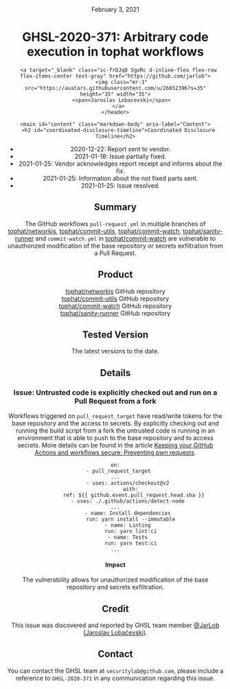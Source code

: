 <header class="post-header d-block mb-6">
      <div class="date text-mono f5 my-3">February 3, 2021</div>
      <h1 class="my-2 h00-mktg lh-condensed">GHSL-2020-371: Arbitrary code execution in tophat workflows</h1>

      
      
      
      
      

      

      <a target="_blank" class="sc-frDJqD SgxRc d-inline-flex flex-row flex-items-center text-gray" href="https://github.com/jarlob">
        <img class="mr-3" src="https://avatars.githubusercontent.com/u/26652396?s=35" height="35" width="35">
        <span>Jaroslav Lobacevski</span>
      </a>
    </header>

    <main id="content" class="markdown-body" aria-label="Content">
      <h2 id="coordinated-disclosure-timeline">Coordinated Disclosure Timeline</h2>

<ul>
  <li>2020-12-22: Report sent to vendor.</li>
  <li>2021-01-18: Issue partially fixed.</li>
  <li>2021-01-25: Vendor acknowledges report receipt and informs about the fix.</li>
  <li>2021-01-25: Information about the not fixed parts sent.</li>
  <li>2021-01-25: Issue resolved.</li>
</ul>

<h2 id="summary">Summary</h2>

<p>The GitHub workflows <code class="language-plaintext highlighter-rouge">pull-request.yml</code> in multiple branches of <a href="https://github.com/tophat/networkjs">tophat/networkjs</a>, <a href="https://github.com/tophat/commit-utils">tophat/commit-utils</a>, <a href="https://github.com/tophat/commit-watch">tophat/commit-watch</a>, <a href="https://github.com/tophat/sanity-runner">tophat/sanity-runner</a> and <code class="language-plaintext highlighter-rouge">commit-watch.yml</code> in <a href="https://github.com/tophat/commit-watch">tophat/commit-watch</a> are vulnerable to unauthorized modification of the base repository or secrets exfiltration from a Pull Request.</p>

<h2 id="product">Product</h2>

<p><a href="https://github.com/tophat/networkjs">tophat/networkjs</a> GitHub repository<br />
<a href="https://github.com/tophat/commit-utils">tophat/commit-utils</a> GitHub repository<br />
<a href="https://github.com/tophat/commit-watch">tophat/commit-watch</a> GitHub repository<br />
<a href="https://github.com/tophat/sanity-runner">tophat/sanity-runner</a> GitHub repository</p>

<h2 id="tested-version">Tested Version</h2>

<p>The latest versions to the date.</p>

<h2 id="details">Details</h2>

<h3 id="issue-untrusted-code-is-explicitly-checked-out-and-run-on-a-pull-request-from-a-fork">Issue: Untrusted code is explicitly checked out and run on a Pull Request from a fork</h3>

<p>Workflows triggered on <code class="language-plaintext highlighter-rouge">pull_request_target</code> have read/write tokens for the base repository and the access to secrets. By explicitly checking out and running the build script from a fork the untrusted code is running in an environment that is able to push to the base repository and to access secrets. More details can be found in the article <a href="https://securitylab.github.com/research/github-actions-preventing-pwn-requests/">Keeping your GitHub Actions and workflows secure: Preventing pwn requests</a>.</p>

<div class="language-yaml highlighter-rouge"><div class="highlight"><pre class="highlight"><code><span class="na">on</span><span class="pi">:</span>
  <span class="pi">-</span> <span class="s">pull_request_target</span>
<span class="nn">...</span>
        <span class="pi">-</span> <span class="na">uses</span><span class="pi">:</span> <span class="s">actions/checkout@v2</span>
          <span class="na">with</span><span class="pi">:</span>
            <span class="na">ref</span><span class="pi">:</span> <span class="s">${{ github.event.pull_request.head.sha }}</span>
        <span class="pi">-</span> <span class="na">uses</span><span class="pi">:</span> <span class="s">./.github/actions/detect-node</span>
<span class="nn">...</span>
        <span class="pi">-</span> <span class="na">name</span><span class="pi">:</span> <span class="s">Install dependencies</span>
          <span class="na">run</span><span class="pi">:</span> <span class="s">yarn install --immutable</span>
        <span class="pi">-</span> <span class="na">name</span><span class="pi">:</span> <span class="s">Linting</span>
          <span class="na">run</span><span class="pi">:</span> <span class="s">yarn lint:ci</span>
        <span class="pi">-</span> <span class="na">name</span><span class="pi">:</span> <span class="s">Tests</span>
          <span class="na">run</span><span class="pi">:</span> <span class="s">yarn test:ci</span>
<span class="nn">...</span>
</code></pre></div></div>

<h4 id="impact">Impact</h4>

<p>The vulnerability allows for unauthorized modification of the base repository and secrets exfiltration.</p>

<h2 id="credit">Credit</h2>

<p>This issue was discovered and reported by GHSL team member <a href="https://github.com/JarLob">@JarLob (Jaroslav Lobačevski)</a>.</p>

<h2 id="contact">Contact</h2>

<p>You can contact the GHSL team at <code class="language-plaintext highlighter-rouge">securitylab@github.com</code>, please include a reference to <code class="language-plaintext highlighter-rouge">GHSL-2020-371</code> in any communication regarding this issue.</p>

   